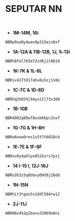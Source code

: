 # SEPUTAR NN

<br>

- **1M-14M, 16i**
```bash
NBRp9uo0y4wav0p315ezs6xf
```
- **1A-12A & 11B-12B, 1J, 1i-13i**
```sh
NBRh8fol765m72xd6j1t8819
```
- **1K-7K & 1L-8L**
```bash
NBRiv4173d17ahu8u5zj1s0o
```
- **1C-7C & 1D-8D**
```sh
NBRhq2h859j94yv21l73x308
```
- **1B-10B**
```bash
NBR4082q09wf8oxb6kpc2nxf
```
- **1G-7G & 1H-8H**
```sh
NBRo6oow0rex1s5t7t6028cb
```
- **1E-7E & 1F-8F**
```bash
NBRxv0y4p6lpv052kzrs7pzj
```
- **14 I-15 I, 12J-16J**
```sh
NBRo263z5q6bbxy09d9j28dd
```
- **1N-15N**
```bash
NBRhit3tgas5s1ddl504rw12
```
- **2J-11J**
```sh
NBR06x452p1boxu33969o0ni
```
<br>
